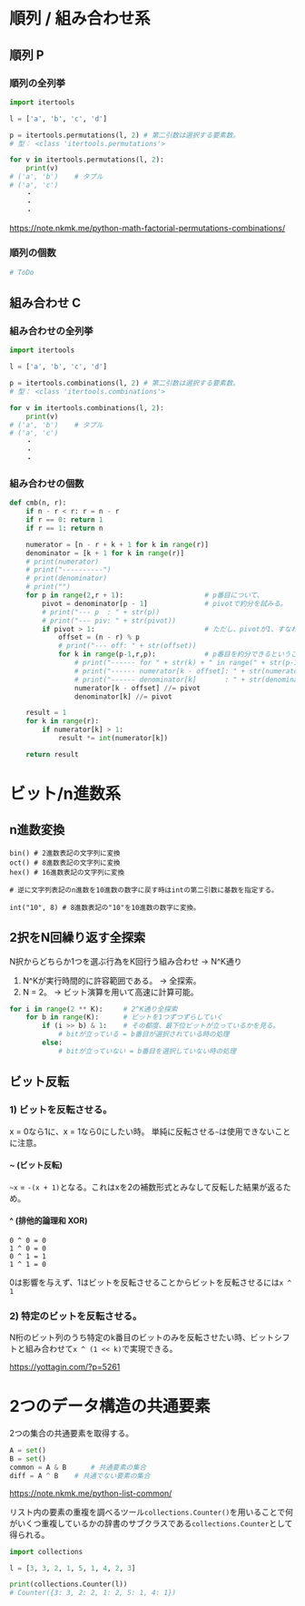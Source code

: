 # 順列 / 組み合わせ系

## 順列 P

### 順列の全列挙

```python
import itertools

l = ['a', 'b', 'c', 'd']

p = itertools.permutations(l, 2) # 第二引数は選択する要素数。
# 型： <class 'itertools.permutations'>

for v in itertools.permutations(l, 2):
    print(v)
# ('a', 'b')    # タプル
# ('a', 'c')
    ・
    ・
    ・
```

https://note.nkmk.me/python-math-factorial-permutations-combinations/

### 順列の個数

```python
# ToDo
```

## 組み合わせ C

### 組み合わせの全列挙

```python
import itertools

l = ['a', 'b', 'c', 'd']

p = itertools.combinations(l, 2) # 第二引数は選択する要素数。
# 型： <class 'itertools.combinations'>

for v in itertools.combinations(l, 2):
    print(v)
# ('a', 'b')    # タプル
# ('a', 'c')
    ・
    ・
    ・
```

### 組み合わせの個数

```python
def cmb(n, r):
    if n - r < r: r = n - r
    if r == 0: return 1
    if r == 1: return n

    numerator = [n - r + k + 1 for k in range(r)]
    denominator = [k + 1 for k in range(r)]
    # print(numerator)
    # print("----------")
    # print(denominator)
    # print("")
    for p in range(2,r + 1):                    # p番目について、
        pivot = denominator[p - 1]              # pivotで約分を試みる。
        # print("--- p  : " + str(p))
        # print("--- piv: " + str(pivot))
        if pivot > 1:                           # ただし、pivotが1、すなわちすでに割り尽くされているならp番目は飛ばす。
            offset = (n - r) % p
            # print("--- off: " + str(offset))
            for k in range(p-1,r,p):            # p番目を約分できるということはp番目からpの倍数番目も約分可能なので実施する。
                # print("------ for " + str(k) + " in range(" + str(p-1) + "," + str(r) + "," + str(p) + ")")
                # print("------ numerator[k - offset]: " + str(numerator[k - offset]))
                # print("------ denominator[k]       : " + str(denominator[k]))
                numerator[k - offset] //= pivot
                denominator[k] //= pivot

    result = 1
    for k in range(r):
        if numerator[k] > 1:
            result *= int(numerator[k])

    return result
```

# ビット/n進数系

## n進数変換

```python:n進数に変換する標準関数
bin() # 2進数表記の文字列に変換
oct() # 8進数表記の文字列に変換
hex() # 16進数表記の文字列に変換

# 逆に文字列表記のn進数を10進数の数字に戻す時はintの第二引数に基数を指定する。

int("10", 8) # 8進数表記の"10"を10進数の数字に変換。
```

## 2択をN回繰り返す全探索

N択からどちらか1つを選ぶ行為をK回行う組み合わせ → N^K通り

1) N^Kが実行時間的に許容範囲である。  → 全探索。
2) N = 2。  → ビット演算を用いて高速に計算可能。

```python
for i in range(2 ** K):     # 2^K通り全探索
    for b in range(K):      # ビットを1つずつずらしていく
        if (i >> b) & 1:    # その都度、最下位ビットが立っているかを見る。
            # bitが立っている = b番目が選択されている時の処理
        else:
            # bitが立っていない = b番目を選択していない時の処理
```

## ビット反転

### 1) ビットを反転させる。

x = 0なら1に、x = 1なら0にしたい時。
単純に反転させる`~`は使用できないことに注意。

#### ~ (ビット反転)

`~x` = `-(x + 1)`となる。これはxを2の補数形式とみなして反転した結果が返るため。

#### ^ (排他的論理和 XOR)

```
0 ^ 0 = 0
1 ^ 0 = 0
0 ^ 1 = 1
1 ^ 1 = 0
```

0は影響を与えず、1はビットを反転させることからビットを反転させるには`x ^ 1`

### 2) 特定のビットを反転させる。

N桁のビット列のうち特定のk番目のビットのみを反転させたい時、ビットシフトと組み合わせて`x ^ (1 << k)`で実現できる。

https://yottagin.com/?p=5261

# 2つのデータ構造の共通要素

2つの集合の共通要素を取得する。

```python
A = set()
B = set()
common = A & B      # 共通要素の集合
diff = A ^ B    # 共通でない要素の集合
```

https://note.nkmk.me/python-list-common/


リスト内の要素の重複を調べるツール`collections.Counter()`を用いることで何がいくつ重複しているかの辞書のサブクラスである`collections.Counter`として得られる。

```python
import collections

l = [3, 3, 2, 1, 5, 1, 4, 2, 3]

print(collections.Counter(l))
# Counter({3: 3, 2: 2, 1: 2, 5: 1, 4: 1})
```
